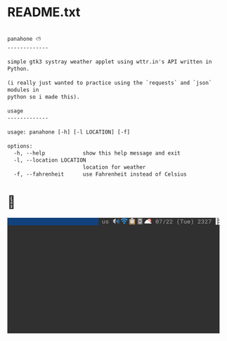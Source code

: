 # README.txt

```plaintext

panahone ⛅
-------------

simple gtk3 systray weather applet using wttr.in's API written in Python.

(i really just wanted to practice using the `requests` and `json` modules in
python so i made this).

usage
-------------

usage: panahone [-h] [-l LOCATION] [-f]

options:
  -h, --help            show this help message and exit
  -l, --location LOCATION
                        location for weather
  -f, --fahrenheit      use Fahrenheit instead of Celsius

```

# 📸

![GIF animation of panahone ⛅](assets/demo.gif)
